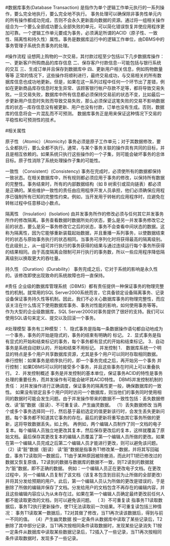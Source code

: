 #数据库事务(Database Transaction) 
是指作为单个逻辑工作单元执行的一系列操作，要么完全地执行，要么完全地不执行。 事务处理可以确保除非事务性单元内的所有操作都成功完成，否则不会永久更新面向数据的资源。通过将一组相关操作组合为一个要么全部成功要么全部失败的单元，可以简化错误恢复并使应用程序更加可靠。一个逻辑工作单元要成为事务，必须满足所谓的ACID（原子性、一致性、隔离性和持久性）属性。事务是数据库运行中的逻辑工作单位，由DBMS中的事务管理子系统负责事务的处理。





#操作流程
设想网上购物的一次交易，其付款过程至少包括以下几步数据库操作：
一、更新客户所购商品的库存信息
二、保存客户付款信息--可能包括与银行系统的交互
三、生成订单并且保存到数据库中
四、更新用户相关信息，例如购物数量等等
正常的情况下，这些操作将顺利进行，最终交易成功，与交易相关的所有数据库信息也成功地更新。但是，如果在这一系列过程中任何一个环节出了差错，例如在更新商品库存信息时发生异常、该顾客银行帐户存款不足等，都将导致交易失败。一旦交易失败，数据库中所有信息都必须保持交易前的状态不变，比如最后一步更新用户信息时失败而导致交易失败，那么必须保证这笔失败的交易不影响数据库的状态--库存信息没有被更新、用户也没有付款，订单也没有生成。否则，数据库的信息将会一片混乱而不可预测。
数据库事务正是用来保证这种情况下交易的平稳性和可预测性的技术。


#相关属性



原子性
（Atomic）（Atomicity)
事务必须是原子工作单元；对于其数据修改，要么全都执行，要么全都不执行。通常，与某个事务关联的操作具有共同的目标，并且是相互依赖的。如果系统只执行这些操作的一个子集，则可能会破坏事务的总体目标。原子性消除了系统处理操作子集的可能性。



一致性
（Consistent）(Consistency)
事务在完成时，必须使所有的数据都保持一致状态。在相关数据库中，所有规则都必须应用于事务的修改，以保持所有数据的完整性。事务结束时，所有的内部数据结构（如 B 树索引或双向链表）都必须是正确的。某些维护一致性的责任由应用程序开发人员承担，他们必须确保应用程序已强制所有已知的完整性约束。例如，当开发用于转帐的应用程序时，应避免在转帐过程中任意移动小数点。



隔离性
（Insulation）(Isolation)
由并发事务所作的修改必须与任何其它并发事务所作的修改隔离。事务查看数据时数据所处的状态，要么是另一并发事务修改它之前的状态，要么是另一事务修改它之后的状态，事务不会查看中间状态的数据。这称为隔离性，因为它能够重新装载起始数据，并且重播一系列事务，以使数据结束时的状态与原始事务执行的状态相同。当事务可序列化时将获得最高的隔离级别。在此级别上，从一组可并行执行的事务获得的结果与通过连续运行每个事务所获得的结果相同。由于高度隔离会限制可并行执行的事务数，所以一些应用程序降低隔离级别以换取更大的吞吐量。



持久性
（Duration）(Durability）
事务完成之后，它对于系统的影响是永久性的。该修改即使出现致命的系统故障也将一直保持。


#责任
企业级的数据库管理系统（DBMS）都有责任提供一种保证事务的物理完整性的机制。就常用的SQL Server2000系统而言，它具备锁定设备隔离事务、记录设备保证事务持久性等机制。因此，我们不必关心数据库事务的物理完整性，而应该关注在什么情况下使用数据库事务、事务对性能的影响，如何使用事务等等。
作为大型的企业级数据库，SQL Server2000对事务提供了很好的支持。我们可以使用SQL语句来定义、提交以及回滚一个事务。



#处理模型
事务有三种模型：
1．隐式事务是指每一条数据操作语句都自动地成为一个事务，事务的开始是隐式的，事务的结束有明确的
标记。
2．显式事务是指有显式的开始和结束标记的事务，每个事务都有显式的开始和结束标记。
3．自动事务是系统自动默认的，开始和结束不用标记。
并发控制
1． 数据库系统一个明显的特点是多个用户共享数据库资源，尤其是多个用户可以同时存取相同数据。
串行控制：如果事务是顺序执行的，即一个事务完成之后，再开始另一个事务
并行控制：如果DBMS可以同时接受多个事务，并且这些事务在时间上可以重叠执行。
2．并发控制概述
事务是并发控制的基本单位，保证事务ACID的特性是事务处理的重要任务，而并发操作有可能会破坏其ACID特性。
DBMS并发控制机制的责任：
对并发操作进行正确调度，保证事务的隔离性更一般，确保数据库的一致性。
如果没有锁定且多个用户同时访问一个数据库，则当他们的事务同时使用相同的数据时可能会发生问题。由于并发操作带来的数据不一致性包括：丢失数据修改、读”脏”数据（脏读）、不可重复读、产生幽灵数据。
（1）丢失数据修改
当两个或多个事务选择同一行，然后基于最初选定的值更新该行时，会发生丢失更新问题。每个事务都不知道其它事务的存在。最后的更新将重写由其它事务所做的更新，这将导致数据丢失。如上例。
再例如，两个编辑人员制作了同一文档的电子复本。每个编辑人员独立地更改其复本，然后保存更改后的复本，这样就覆盖了原始文档。最后保存其更改复本的编辑人员覆盖了第一个编辑人员所做的更改。如果在第一个编辑人员完成之后第二个编辑人员才能进行更改，则可以避免该问题。
（2）读“脏”数据（脏读）
读“脏”数据是指事务T1修改某一数据，并将其写回磁盘，事务T2读取同一数据后，T1由于某种原因被除撤消，而此时T1把已修改过的数据又恢复原值，T2读到的数据与数据库的数据不一致，则T2读到的数据就为“脏”数据，即不正确的数据。
例如：一个编辑人员正在更改电子文档。在更改过程中，另一个编辑人员复制了该文档（该复本包含到目前为止所做的全部更改）并将其分发给预期的用户。此后，第一个编辑人员认为所做的更改是错误的，于是删除了所做的编辑并保存了文档。分发给用户的文档包含不再存在的编辑内容，并且这些编辑内容应认为从未存在过。如果在第一个编辑人员确定最终更改前任何人都不能读取更改的文档，则可以避免该问题。
（ 3）不可重复读
指事务T1读取数据后，事务T2执行更新操作，使T1无法读取前一次结果。不可重复读包括三种情况：
事务T1读取某一数据后，T2对其做了修改，当T1再次读该数据后，得到与前一不同的值。
（4）产生幽灵数据
按一定条件从数据库中读取了某些记录后，T2删除了其中部分记录，当T1再次按相同条件读取数据时，发现某些记录消失
T1按一定条件从数据库中读取某些数据记录后，T2插入了一些记录，当T1再次按相同条件读取数据时，发现多了一些记录。



